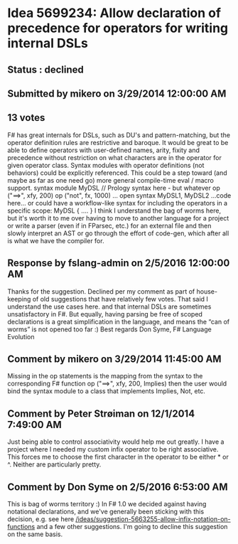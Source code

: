 # Idea 5699234: Allow declaration of precedence for operators for writing internal DSLs #

## Status : declined

## Submitted by mikero on 3/29/2014 12:00:00 AM

## 13 votes

F# has great internals for DSLs, such as DU's and pattern-matching, but the operator definition rules are restrictive and baroque.
It would be great to be able to define operators with user-defined names, arity, fixity and precedence without restriction on what characters are in the operator for given operator class. Syntax modules with operator definitions (not behaviors) could be explicitly referenced.
This could be a step toward (and maybe as far as one need go) more general compile-time eval / macro support.
syntax module MyDSL
// Prology syntax here - but whatever
op ("==>", xfy, 200)
op ("not", fx, 1000)
...
open syntax MyDSL1, MyDSL2
...code here...
or could have a workflow-like syntax for including the operators in a specific scope:
MyDSL { .... }
I think I understand the bag of worms here, but it's worth it to me over having to move to another language for a project or write a parser (even if in FParsec, etc.) for an external file and then slowly interpret an AST or go through the effort of code-gen, which after all is what we have the compiler for.

## Response by fslang-admin on 2/5/2016 12:00:00 AM

Thanks for the suggestion. Declined per my comment as part of house-keeping of old suggestions that have relatively few votes.
That said I understand the use cases here. and that internal DSLs are sometimes unsatisfactory in F#. But equally, having parsing be free of scoped declarations is a great simplification in the language, and means the “can of worms” is not opened too far :)
Best regards
Don Syme, F# Language Evolution


## Comment by mikero on 3/29/2014 11:45:00 AM

Missing in the op statements is the mapping from the syntax to the corresponding F# function
op ("==>", xfy, 200, Implies)
then the user would bind the syntax module to a class that implements Implies, Not, etc.

## Comment by Peter Strøiman on 12/1/2014 7:49:00 AM

Just being able to control associativity would help me out greatly. I have a project where I needed my custom infix operator to be right associative. This forces me to choose the first character in the operator to be either * or ^.
Neither are particularly pretty.

## Comment by Don Syme on 2/5/2016 6:53:00 AM

This is bag of worms territory :)
In F# 1.0 we decided against having notational declarations, and we've generally been sticking with this decision, e.g. see here [/ideas/suggestion-5663255-allow-infix-notation-on-functions](/ideas/suggestion-5663255-allow-infix-notation-on-functions.md) and a few other suggestions. I'm going to decline this suggestion on the same basis.
